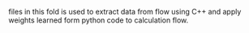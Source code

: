 files in this fold is used to extract data from flow using C++ 
and apply weights learned form python code to calculation flow.